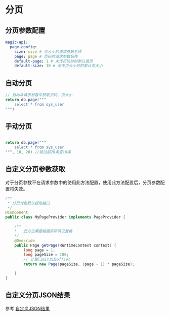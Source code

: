 # 分页
## 分页参数配置

```yml
magic-api:
  page-config:
    size: size # 页大小的请求参数名称
    page: page # 页码的请求参数名称
    default-page: 1 # 未传页码时的默认首页
    default-size: 10 # 未传页大小时的默认页大小
```

## 自动分页

```groovy
// 自动从请求参数中获取页码、页大小
return db.page("""
    select * from sys_user
""")
```

## 手动分页

```groovy

return db.page("""
    select * from sys_user
""", 10, 20) //跳过前20条查10条
```

## 自定义分页参数获取

对于分页参数不在请求参数中的使用此方法配置，使用此方法配置后，分页参数配置将失效。

```java
/**
 * 分页对象默认提取接口
 */
@Component
public class MyPageProvider implements PageProvider {

    /**
    *   此方法需要根据实际情况替换
    */
    @Override
    public Page getPage(RuntimeContext context) {
        long page = 1;
        long pageSize = 100;
        // 计算limit以及offset
        return new Page(pageSize, (page - 1) * pageSize);

    }
}
```

## 自定义分页JSON结果

参考 [自定义JSON结果](./json.html#自定义结构配置)

